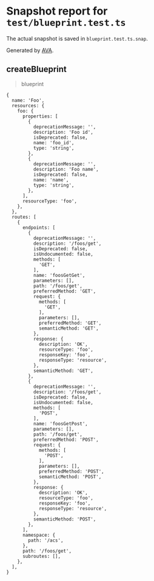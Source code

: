 # Snapshot report for `test/blueprint.test.ts`

The actual snapshot is saved in `blueprint.test.ts.snap`.

Generated by [AVA](https://avajs.dev).

## createBlueprint

> blueprint

    {
      name: 'Foo',
      resources: {
        foo: {
          properties: [
            {
              deprecationMessage: '',
              description: 'Foo id',
              isDeprecated: false,
              name: 'foo_id',
              type: 'string',
            },
            {
              deprecationMessage: '',
              description: 'Foo name',
              isDeprecated: false,
              name: 'name',
              type: 'string',
            },
          ],
          resourceType: 'foo',
        },
      },
      routes: [
        {
          endpoints: [
            {
              deprecationMessage: '',
              description: '/foos/get',
              isDeprecated: false,
              isUndocumented: false,
              methods: [
                'GET',
              ],
              name: 'foosGetGet',
              parameters: [],
              path: '/foos/get',
              preferredMethod: 'GET',
              request: {
                methods: [
                  'GET',
                ],
                parameters: [],
                preferredMethod: 'GET',
                semanticMethod: 'GET',
              },
              response: {
                description: 'OK',
                resourceType: 'foo',
                responseKey: 'foo',
                responseType: 'resource',
              },
              semanticMethod: 'GET',
            },
            {
              deprecationMessage: '',
              description: '/foos/get',
              isDeprecated: false,
              isUndocumented: false,
              methods: [
                'POST',
              ],
              name: 'foosGetPost',
              parameters: [],
              path: '/foos/get',
              preferredMethod: 'POST',
              request: {
                methods: [
                  'POST',
                ],
                parameters: [],
                preferredMethod: 'POST',
                semanticMethod: 'POST',
              },
              response: {
                description: 'OK',
                resourceType: 'foo',
                responseKey: 'foo',
                responseType: 'resource',
              },
              semanticMethod: 'POST',
            },
          ],
          namespace: {
            path: '/acs',
          },
          path: '/foos/get',
          subroutes: [],
        },
      ],
    }
